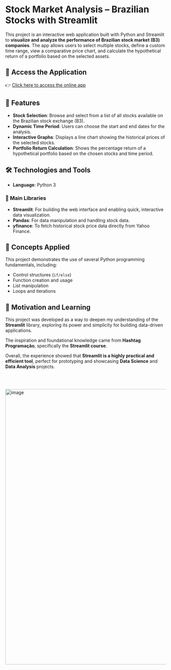 # Stock Market Analysis – Brazilian Stocks with Streamlit

This project is an interactive web application built with Python and Streamlit to **visualize and analyze the performance of Brazilian stock market (B3) companies**. The app allows users to select multiple stocks, define a custom time range, view a comparative price chart, and calculate the hypothetical return of a portfolio based on the selected assets.

## 🚀 Access the Application

👉 [Click here to access the online app](https://visualizing-stock-prices-of-brazilian-companies-with-app-ftrct.streamlit.app/)  

## 🧩 Features

- **Stock Selection**: Browse and select from a list of all stocks available on the Brazilian stock exchange (B3).
- **Dynamic Time Period**: Users can choose the start and end dates for the analysis.
- **Interactive Graphs**: Displays a line chart showing the historical prices of the selected stocks.
- **Portfolio Return Calculation**: Shows the percentage return of a hypothetical portfolio based on the chosen stocks and time period.

## 🛠 Technologies and Tools

- **Language**: Python 3

### 🔧 Main Libraries

- **Streamlit**: For building the web interface and enabling quick, interactive data visualization.
- **Pandas**: For data manipulation and handling stock data.
- **yfinance**: To fetch historical stock price data directly from Yahoo Finance.

## 📘 Concepts Applied

This project demonstrates the use of several Python programming fundamentals, including:

- Control structures (`if/else`)
- Function creation and usage
- List manipulation
- Loops and iterations

## 🎯 Motivation and Learning

This project was developed as a way to deepen my understanding of the **Streamlit** library, exploring its power and simplicity for building data-driven applications.

The inspiration and foundational knowledge came from **Hashtag Programação**, specifically the **Streamlit course**.

Overall, the experience showed that **Streamlit is a highly practical and efficient tool**, perfect for prototyping and showcasing **Data Science** and **Data Analysis** projects.

<br><br>

<img width="1714" height="861" alt="image" src="https://github.com/user-attachments/assets/72610b3f-a64c-4789-9edb-b5b478c504e2" />

